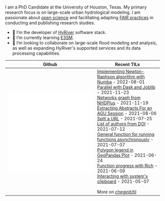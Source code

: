 I am a PhD Candidate at the University of Houston, Texas. My primary research focus is on large-scale urban hydrological modeling.
I am passionate about [open science](https://github.com/nasa/Transform-to-Open-Science) and facilitating
adapting [FAIR practices](https://www.go-fair.org/fair-principles/) in conducting and publishing research studies.

- 🔭 I’m the developer of [HyRiver](https://github.com/cheginit/HyRiver) software stack.
- 🌱 I’m currently learning [E3SM](https://github.com/E3SM-Project).
- 👯 I’m looking to collaborate on large-scale flood modeling and analysis, as well as
expanding HyRiver's supported services and its data processing capabilities.

Github | Recent TILs
------- | ---
![Metrics](https://github.com/cheginit/cheginit/blob/main/github-metrics.svg) | <!-- tils starts -->[Implementing Newton-Raphson algorithm with Numba](https://github.com/cheginit/til/blob/main/python/newton.md) - 2022-08-01<br>[Parallel with Dask and Joblib](https://github.com/cheginit/til/blob/main/python/parallel.md) - 2021-11-23<br>[Networkx graph from NHDPlus](https://github.com/cheginit/til/blob/main/python/nhdplus.md) - 2021-11-19<br>[Extracting Abstracts For an AGU Session](https://github.com/cheginit/til/blob/main/python/agu_abstract.md) - 2021-08-06<br>[Split a URL](https://github.com/cheginit/til/blob/main/python/get_payload.md) - 2021-07-25<br>[List of authors from DOI](https://github.com/cheginit/til/blob/main/python/get_authors.md) - 2021-07-12<br>[General function for running functions asynchronously](https://github.com/cheginit/til/blob/main/python/run_async_func.md) - 2021-07-07<br>[Polygon legend in GeoPandas Plot](https://github.com/cheginit/til/blob/main/python/geopandas_polt.md) - 2021-06-24<br>[Function progress with Rich](https://github.com/cheginit/til/blob/main/python/decorator.md) - 2021-06-09<br>[Interacting with system's clipboard](https://github.com/cheginit/til/blob/main/python/clipboard.md) - 2021-05-07<!-- tils ends --><br><br>More on [cheginit/til](https://github.com/cheginit/til)
